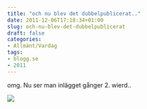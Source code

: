 ```yaml
---
title: "och nu blev det dubbelpublicerat.."
date: 2011-12-06T17:18:34+01:00
slug: och-nu-blev-det-dubbelpublicerat
draft: false
categories:
- Allmänt/Vardag
tags:
- blogg.se
- 2011
---
```

omg. Nu ser man inlägget gånger 2. wierd..  
  
  
![](/assets/images/blogg.se/wp_001870_178054907.jpg)